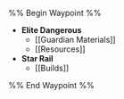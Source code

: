 %% Begin Waypoint %%
- **Elite Dangerous**
	- [[Guardian Materials]]
	- [[Resources]]
- **Star Rail**
	- [[Builds]]

%% End Waypoint %%
